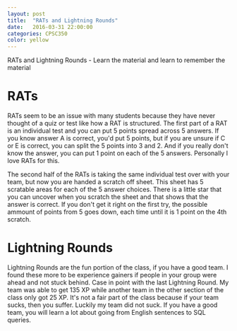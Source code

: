 ```yaml
---
layout: post
title:  "RATs and Lightning Rounds"
date:   2016-03-31 22:00:00
categories: CPSC350
color: yellow
---
```


RATs and Lightning Rounds - Learn the material and learn to remember the material

# RATs
RATs seem to be an issue with many students because they have never thought of a quiz or test like how a RAT is structured. The first part of a RAT is an individual test and you can put 5 points spread across 5 answers. If you know answer A is correct, you'd put 5 points, but if you are unsure if C or E is correct, you can split the 5 points into 3 and 2. And if you really don't know the answer, you can put 1 point on each of the 5 answers. Personally I love RATs for this.

The second half of the RATs is taking the same individual test over with your team, but now you are handed a scratch off sheet. This sheet has 5 scratable areas for each of the 5 answer choices. There is a little star that you can uncover when you scratch the sheet and that shows that the answer is correct. If you don't get it right on the first try, the possible ammount of points from 5 goes down, each time until it is 1 point on the 4th scratch.

# Lightning Rounds
Lightning Rounds are the fun portion of the class, if you have a good team. I found these more to be experience gainers if people in your group were ahead and not stuck behind. Case in point with the last Lightning Round. My team was able to get 135 XP while another team in the other section of the class only got 25 XP. It's not a fair part of the class because if your team sucks, then you suffer. Luckily my team did not suck. If you have a good team, you will learn a lot about going from English sentences to SQL queries.
